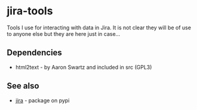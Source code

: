 # jira-tools

Tools I use for interacting with data in Jira. It is not clear they will be of use to anyone else but they are here just in case...

## Dependencies

  * html2text - by Aaron Swartz and included in src (GPL3)
  
## See also

  * [jira](https://pypi.python.org/pypi/jira) - package on pypi


